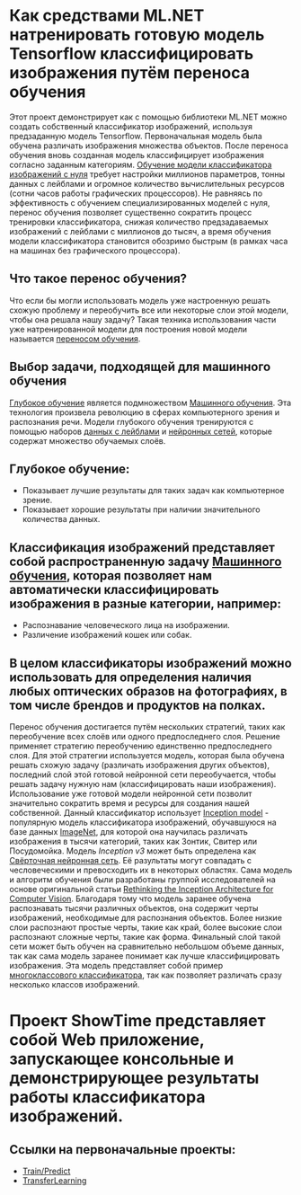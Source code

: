 # Как средствами ML.NET натренировать готовую модель Tensorflow классифицировать изображения путём переноса обучения

Этот проект демонстрирует как с помощью библиотеки ML.NET можно создать собственный классификатор изображений, используя предзаданную модель Tensorflow. Первоначальная модель была обучена различать изображения множества объектов. После переноса обучения вновь созданная модель классифицирует изображения согласно заданным категориям. [Обучение модели классификатора изображений с нуля](https://ru.wikipedia.org/wiki/%D0%A2%D0%B5%D0%BE%D1%80%D0%B8%D1%8F_%D1%80%D0%B0%D1%81%D0%BF%D0%BE%D0%B7%D0%BD%D0%B0%D0%B2%D0%B0%D0%BD%D0%B8%D1%8F_%D0%BE%D0%B1%D1%80%D0%B0%D0%B7%D0%BE%D0%B2) требует настройки миллионов параметров, тонны данных с лейблами и огромное количество вычислительных ресурсов (сотни часов работы графических процессоров). Не равняясь по эффективность с обучением специализированных моделей с нуля, перенос обучения позволяет существенно сократить процесс тренировки классификатора, снижая количество предзадаваемых изображений с лейблами с миллионов до тысяч, а время обучения модели классификатора становится обозримо быстрым (в рамках часа на машинах без графического процессора). 

## Что такое перенос обучения?

Что если бы могли использовать модель уже настроенную решать схожую проблему и переобучить все или некоторые слои этой модели, чтобы она решала нашу задачу? Такая техника использования части уже натренированной модели для построения новой модели называется [переносом обучения](https://en.wikipedia.org/wiki/Transfer_learning).

## Выбор задачи, подходящей для машинного обучения

[Глубокое обучение](https://ru.wikipedia.org/wiki/%D0%93%D0%BB%D1%83%D0%B1%D0%BE%D0%BA%D0%BE%D0%B5_%D0%BE%D0%B1%D1%83%D1%87%D0%B5%D0%BD%D0%B8%D0%B5) является подмножеством [Машинного обучения](https://ru.wikipedia.org/wiki/%D0%9C%D0%B0%D1%88%D0%B8%D0%BD%D0%BD%D0%BE%D0%B5_%D0%BE%D0%B1%D1%83%D1%87%D0%B5%D0%BD%D0%B8%D0%B5). Эта технология произвела революцию в сферах компьютерного зрения и распознания речи. Модели глубокого обучения тренируются с помощью наборов [данных с лейблами](https://en.wikipedia.org/wiki/Labeled_data) и [нейронных сетей](https://en.wikipedia.org/wiki/Artificial_neural_network), которые содержат множество обучаемых слоёв. 
## Глубокое обучение:
* Показывает лучшие результаты для таких задач как компьютерное зрение.
* Показывает хорошие результаты при наличии значительного количества данных.
## Классификация изображений представляет собой распространенную задачу [Машинного обучения](https://ru.wikipedia.org/wiki/%D0%9C%D0%B0%D1%88%D0%B8%D0%BD%D0%BD%D0%BE%D0%B5_%D0%BE%D0%B1%D1%83%D1%87%D0%B5%D0%BD%D0%B8%D0%B5), которая позволяет нам автоматически классифицировать изображения в разные категории, например:
* Распознавание человеческого лица на изображении.
* Различение изображений кошек или собак.
## В целом классификаторы изображений можно использовать для определения наличия любых оптических образов на фотографиях, в том числе брендов и продуктов на полках.
Перенос обучения достигается путём нескольких стратегий, таких как переобучение всех слоёв или одного предпоследнего слоя. Решение применяет стратегию переобучению единственно предпоследнего слоя. Для этой стратегии используется модель, которая была обучена решать схожую задачу (различать изображения других объектов), последний слой этой готовой нейронной сети переобучается, чтобы решать задачу нужную нам (классифицировать наши изображения). Использование уже готовой модели нейронной сети позволит значительно сократить время и ресурсы для создания нашей собственной.
Данный классификатор использует [Inception model](https://storage.googleapis.com/download.tensorflow.org/models/inception5h.zip) - популярную модель классификатора изображений, обучавшуюся на базе данных [ImageNet](https://ru.wikipedia.org/wiki/ImageNet), для которой она научилась различать изображения в тысячи категорий, таких как Зонтик, Свитер или Посудомойка.
Модель *Inception v3* может быть определена как [Свёрточная нейронная сеть](https://ru.wikipedia.org/wiki/%D0%A1%D0%B2%D1%91%D1%80%D1%82%D0%BE%D1%87%D0%BD%D0%B0%D1%8F_%D0%BD%D0%B5%D0%B9%D1%80%D0%BE%D0%BD%D0%BD%D0%B0%D1%8F_%D1%81%D0%B5%D1%82%D1%8C). Её разультаты могут совпадать с чесловеческими и превосходить их в некоторых областях. Сама модель и алгоритм обучения были разработаны группой исследователей на основе оригинальной статьи [Rethinking the Inception Architecture for Computer Vision](https://arxiv.org/abs/1512.00567). 
Благодаря тому что модель заранее обучена распознавать тысячи различных объектов, она содержит черты изображений, необходимые для распознания объектов. Более низкие слои распознают простые черты, такие как край, более высокие слои распознают сложные черты, такие как форма. Финальный слой такой сети может быть обучен на сравнительно небольшом объеме данных, так как сама модель заранее понимает как лучше классифицировать изображения. Эта модель представляет собой пример [многоклассового классификатора](https://docs.microsoft.com/en-us/dotnet/machine-learning/resources/tasks#multiclass-classification), так как позволяет различать сразу несколько классов изображений. 

# Проект ShowTime представляет собой Web приложение, запускающее консольные и демонстрирующее результаты работы классификатора изображений.

## Ссылки на первоначальные проекты:
* [Train/Predict](https://github.com/dotnet/machinelearning-samples/tree/master/samples/csharp/getting-started/DeepLearning_TensorFlowEstimator)
* [TransferLearning](https://docs.microsoft.com/en-us/dotnet/machine-learning/tutorials/image-classification)